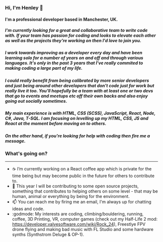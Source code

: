 ### Hi, I'm Henley 👋

#### I'm a professional developer based in Manchester, UK.

##### I'm currently looking for a great and collaborative team to write code with. If your team has passion for coding and looks to elevate each other as well as the projects they're working on then I'd love to join you.

##### I work towards improving as a developer every day and have been learning solo for a number of years on and off and through various languages. It's only in the past 3 years that I've really commited to making coding a large part of my life. 

##### I could really benefit from being calibrated by more senior developers and just being around other developers that don't code just for work but really live it too. You'll hopefully be a team with at least one or two devs that go to events and meetups etc off their own backs and also enjoy going out socially sometimes.

##### My main experience is with HTML, CSS (SCSS), JavaScript, React, Node, C#, Java, T-SQL. I am focusing on levelling up my HTML, CSS, JS and React at the moment before moving on to others.

##### On the other hand, if you're looking for help with coding then fire me a message.

### What's going on?
---
-  :coffee: I’m currently working on a React coffee app which is private for the time being but may become public in the future for others to contribute to.
- 👯 This year I will be contributing to some open source projects, something that contributes to helping others on some level - that may be human, animal or everything by being for the environment.
- 📫 You can reach me by firing me an email, I'm always up for chatting ideas and code.
- :godmode: My interests are coding, climbing/bouldering, running, coffee, 3D Printing, VR, computer games (check out my Half-Life 2 mod: https://developer.valvesoftware.com/wiki/Rock_24), Freestlye FPV drone flying and making bad music with FL Studio and some hardware synths 
(Synthstrom Deluge & OP-1). 

<!--
**henleyb/henleyb** is a ✨ _special_ ✨ repository because its `README.md` (this file) appears on your GitHub profile.

Here are some ideas to get you started:

- 🔭 I’m currently working on ...
- 🌱 I’m currently learning ...
- 👯 I’m looking to collaborate on ...
- 🤔 I’m looking for help with ...
- 💬 Ask me about ...
- 📫 How to reach me: ...
- 😄 Pronouns: ...
- ⚡ Fun fact: ...
-->
